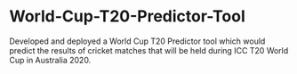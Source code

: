 # World-Cup-T20-Predictor-Tool
Developed and deployed a World Cup T20 Predictor tool which would predict the results of cricket matches that will be held during ICC T20 World Cup in Australia 2020.
